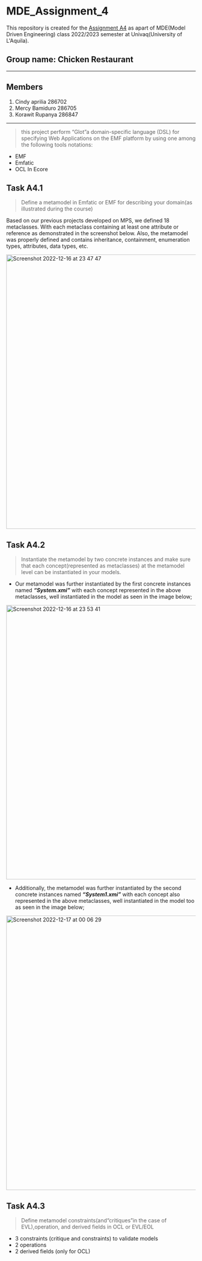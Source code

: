 # MDE_Assignment_4

This repository is created for the [Assignment A4](https://univaq-my.sharepoint.com/:b:/g/personal/korawit_rupanya_student_univaq_it/EbG9UvR_TopDmZoIaS5IHUIBT82oCxZce_heTPQyoa4OSQ?e=pviCfs) as apart of MDE(Model Driven Engineering) class 2022/2023 semester at Univaq(University of L'Aquila).

Group name: Chicken Restaurant
---
---
## Members
1. Cindy aprilia 286702
2. Mercy Bamiduro 286705
3. Korawit Rupanya 286847
---
>this project perform “Glot”a domain-specific language (DSL) for specifying Web Applications on the EMF platform by using one among the following tools notations:
- EMF
- Emfatic
- OCL In Ecore

## Task A4.1
>Define a metamodel in Emfatic or EMF for describing your domain(as illustrated during the course) 

Based on our previous projects developed on MPS, we defined 18 metaclasses. With each metaclass containing at least one attribute or reference as demonstrated in the screenshot below. Also, the metamodel was properly defined and contains inheritance, containment, enumeration types, attributes, data types, etc.

<img width="728" alt="Screenshot 2022-12-16 at 23 47 47" src="https://user-images.githubusercontent.com/93517988/208234029-97606eab-87f4-4d4b-8714-b25f4e3fd1db.png">


## Task A4.2
>Instantiate the metamodel by two concrete instances and make sure that each concept(represented as metaclasses) at the metamodel level can be instantiated in your models.

- Our metamodel was further instantiated by the first concrete instances named <b><i>“System.xmi”</i></b> with each concept represented in the above metaclasses, well instantiated in the model as seen in the image below;

<img width="728" alt="Screenshot 2022-12-16 at 23 53 41" src="https://user-images.githubusercontent.com/93517988/208234184-b89a9336-06c5-4cc9-a48d-6187091222a2.png">

- Additionally, the metamodel was further instantiated by the second concrete instances named <b><i>“System1.xmi”</i></b> with each concept also represented in the above metaclasses, well instantiated in the model too as seen in the image below;

<img width="728" alt="Screenshot 2022-12-17 at 00 06 29" src="https://user-images.githubusercontent.com/93517988/208234355-d4d98f72-ade7-4bdc-8961-b8ff45c62cb9.png">


## Task A4.3
>Define metamodel constraints(and“critiques”in the case of EVL),operation, and derived fields in OCL or EVL/EOL
- 3 constraints (critique and constraints) to validate models
- 2 operations
- 2 derived fields (only for OCL)



